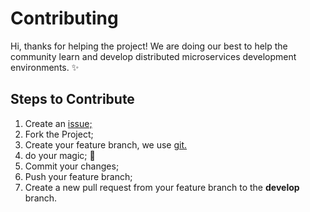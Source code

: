 # Contributing

Hi, thanks for helping the project! We are doing our best to help the community learn and develop distributed microservices development environments. ✨

## Steps to Contribute

1. Create an [issue;](#https://github.com/Padzx/real-time-log-tracking/issues)
2. Fork the Project;
3. Create your feature branch, we use [git.](#https://git-scm.com/)
4. do your magic; 🤖
5. Commit your changes;
6. Push your feature branch;
7. Create a new pull request from your feature branch to the **develop** branch.